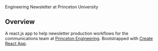 Engineering Newsletter at Princeton University

## Overview

A react.js app to help newsletter production workflows for the communications team at [Princeton Engineering](https://engineering.princeton.edu/). Bootstrapped with [Create React App](https://github.com/facebook/create-react-app).
